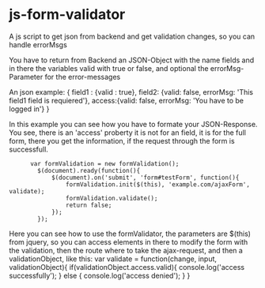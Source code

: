 # js-form-validator
A js script to get json from backend and get validation changes, so you can handle errorMsgs

You have to return from Backend an JSON-Object with the name fields and in there the variables valid with true or false, and optional the errorMsg-Parameter for the error-messages

An json example:
{ field1 : {valid : true}, field2: {valid: false, errorMsg: 'This field1 field is requiered'}, access:{valid: false, errorMsg: 'You have to be logged in'} }

In this example you can see how you have to formate your JSON-Response. You see, there is an 'access' proberty it is not for an field, it is for the full form, there you get the information, if the request through the form is successfull.

          var formValidation = new formValidation();
            $(document).ready(function(){
                $(document).on('submit', 'form#testForm', function(){
                    formValidation.init($(this), 'example.com/ajaxForm', validate);
                    formValidation.validate();
                    return false;
                });
            });
Here you can see how to use the formValidator, the parameters are $(this) from jquery, so you can access elements in there to modify the form with the validation, then the route where to take the ajax-request, and then a validationObject, like this:
            var validate = function(change, input, validationObject){
                if(validationObject.access.valid){
                    console.log('access successfully');
                } else {
                    console.log('access denied');
                }
            }
